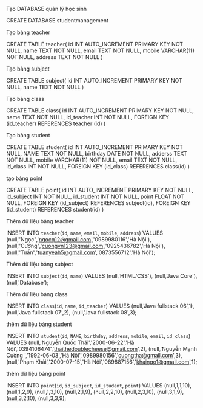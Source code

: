 Tạo DATABASE quản lý học sinh

CREATE DATABASE studentmanagement

Tạo bảng teacher

CREATE TABLE teacher(
	id INT AUTO_INCREMENT PRIMARY KEY NOT NULL,
    name TEXT NOT NULL,
    email TEXT NOT NULL,
    mobile VARCHAR(11) NOT NULL,
    address TEXT NOT NULL
)


Tạo bảng subject

CREATE TABLE subject(
	id INT AUTO_INCREMENT PRIMARY KEY NOT NULL,
    name TEXT NOT NULL
)


Tạo bảng class

CREATE TABLE class(
	id INT AUTO_INCREMENT PRIMARY KEY NOT NULL,
    name TEXT NOT NULL,
    id_teacher INT NOT NULL,
    FOREIGN KEY (id_teacher) REFERENCES teacher (id)
)


Tạo bảng student

CREATE TABLE student(
    id INT AUTO_INCREMENT PRIMARY KEY NOT NULL,
    NAME TEXT NOT NULL,
    birthday DATE NOT NULL,
    adderss TEXT NOT NULL,
    mobile VARCHAR(11) NOT NULL,
    email TEXT NOT NULL,
    id_class INT NOT NULL,
    FOREIGN KEY (id_class) REFERENCES class(id)
)

tạo bảng point

CREATE TABLE point(
	id INT AUTO_INCREMENT PRIMARY KEY NOT NULL,
    id_subject INT NOT NULL,
    id_student INT NOT NULL,
    point FLOAT NOT NULL,
    FOREIGN KEY (id_subject) REFERENCES subject(id),
    FOREIGN KEY (id_student) REFERENCES student(id)
)


Thêm dữ liệu bảng teacher

INSERT INTO `teacher`(`id`, `name`, `email`, `mobile`, `address`) VALUES
	(null,"Ngọc",'ngocq12@gmail.com','0989980116','Hà Nội'),
    (null,"Cường",'cuongvn123@gmail.com','0925436782','Hà Nội'),
    (null,"Tuấn",'tuanyeah5@gmail.com','0873556712','Hà Nội');



Thêm dữ liệu bảng subject

INSERT INTO `subject`(`id`, `name`) VALUES
	(null,'HTML/CSS'),
	(null,'Java Core'),
    (null,'Database');


Thêm dữ liệu bảng class

INSERT INTO `class`(`id`, `name`, `id_teacher`) VALUES
	(null,'Java fullstack 06',1),
    (null,'Java fullstack 07',2),
    (null,'Java fullstack 08',3);

thêm dữ liệu bảng student

INSERT INTO `student`(`id`, `NAME`, `birthday`, `address`, `mobile`, `email`, `id_class`) VALUES
	(null,'Nguyễn Quốc Thái','2000-06-22','Hà Nội','0394106474','thaithedoublecheese@gmail.com',2),
    (null,'Nguyễn Mạnh Cường ','1992-06-03','Hà Nội','0989980156','cuongtha@gmail.com',3),
    (null,'Phạm Khải','2000-07-15','Hà Nội','089887156','khaingo1@gmail.com',1);


thêm dữ liệu bảng point

INSERT INTO `point`(`id`, `id_subject`, `id_student`, `point`) VALUES
	(null,1,1,10),
    (null,1,2,9),
    (null,1,3,10),
    (null,2,1,9),
    (null,2,2,10),
    (null,2,3,10),
    (null,3,1,9),
    (null,3,2,10),
    (null,3,3,9);
